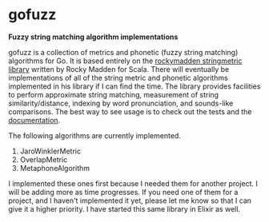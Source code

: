 gofuzz
=======

**Fuzzy string matching algorithm implementations**

gofuzz is a collection of metrics and phonetic (fuzzy string matching) algorithms for Go.  It is based entirely on the [rockymadden stringmetric library](https://github.com/rockymadden/stringmetric) written by Rocky Madden for Scala.  There will eventually be implementations of all of the string metric and phonetic algorithms implemented in his library if I can find the time.  The library provides facilities to perform approximate string matching, measurement of string similarity/distance, indexing by word pronunciation, and sounds-like comparisons. The best way to see usage is to check out the tests and the [documentation](http://godoc.org/github.com/smashedtoatoms/gofuzz).

The following algorithms are currently implemented.

1. JaroWinklerMetric
1. OverlapMetric
1. MetaphoneAlgorithm

I implemented these ones first because I needed them for another project.  I will be adding more as time progresses.  If you need one of them for a project, and I haven't implemented it yet, please let me know so that I can give it a higher priority.  I have started this same library in Elixir as well.
